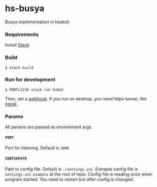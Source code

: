 # hs-busya

Busya implementation in haskell.

### Requirements
Install [Stack](https://docs.haskellstack.org/en/stable/README/#how-to-install)
### Build
```
$ stack build
```
### Run for development
```
$ PORT=1234 stack run hsbot
```

Then, set a [webhook](https://core.telegram.org/bots/webhooks). If you run on desktop, you need https tunnel, like [ngrok](https://ngrok.com/).

### Params
All params are passed as environment args.

#### `PORT`
Port for listening. Default is `3000`

#### `CONFIGPATH`
Path to config file. Default is `./settings.ini`. Exmaple config file is `settings.ini.example` at the root of repo. Config file is reading once when program started. You need to restart bot after config is changed.
